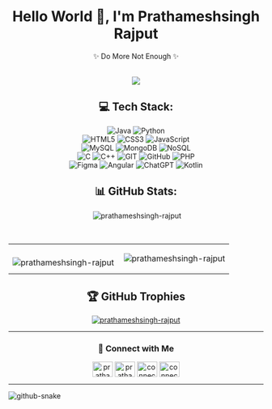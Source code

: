 <h1 align="center">Hello World 👋, I'm Prathameshsingh Rajput</h1>

<div align="center">
    <p>✨ Do More Not Enough ✨</p>
    <br>
    <div align="center">
         <img src="https://komarev.com/ghpvc/?username=prathameshsingh-rajput">
    </div>
</div>

<div align="center">

## 💻 Tech Stack:

<p align="center">
    <img src="https://img.shields.io/badge/Java-%23ED8B00.svg?style=for-the-badge&logo=java&logoColor=white" alt="Java" />
    <img src="https://img.shields.io/badge/Python-3776AB?style=for-the-badge&logo=python&logoColor=white" alt="Python" />
    <br>
    <img src="https://img.shields.io/badge/HTML5-E34F26?style=for-the-badge&logo=html5&logoColor=white" alt="HTML5" />
    <img src="https://img.shields.io/badge/CSS3-1572B6?style=for-the-badge&logo=css3&logoColor=white" alt="CSS3" />
    <img src="https://img.shields.io/badge/JavaScript-F7DF1E?style=for-the-badge&logo=javascript&logoColor=black" alt="JavaScript" />
    <br>
    <img src="https://img.shields.io/badge/MySQL-4479A1?style=for-the-badge&logo=mysql&logoColor=white" alt="MySQL" />
    <img src="https://img.shields.io/badge/MongoDB-47A248?style=for-the-badge&logo=mongodb&logoColor=white" alt="MongoDB" />
    <img src="https://img.shields.io/badge/NoSQL-4DB33D?style=for-the-badge&logoColor=white" alt="NoSQL" />
    <br>
    <img src="https://img.shields.io/badge/C-00599C?style=for-the-badge&logo=c&logoColor=white" alt="C" />
    <img src="https://img.shields.io/badge/C++-00599C?style=for-the-badge&logo=c%2B%2B&logoColor=white" alt="C++" />
    <img src="https://img.shields.io/badge/GIT-F05032?style=for-the-badge&logo=git&logoColor=white" alt="GIT" />
    <img src="https://img.shields.io/badge/GitHub-181717?style=for-the-badge&logo=github&logoColor=white" alt="GitHub" />
    <img src="https://img.shields.io/badge/PHP-777BB4?style=for-the-badge&logo=php&logoColor=white" alt="PHP" />
    <br>
    <img src="https://img.shields.io/badge/Figma-F24E1E?style=for-the-badge&logo=figma&logoColor=white" alt="Figma" />
    <img src="https://img.shields.io/badge/Angular-DD0031?style=for-the-badge&logo=angular&logoColor=white" alt="Angular" />
    <img src="https://img.shields.io/badge/ChatGPT-1ABC9C?style=for-the-badge&logo=openai&logoColor=white" alt="ChatGPT" />
    <img src="https://img.shields.io/badge/Kotlin-0095D5?style=for-the-badge&logo=kotlin&logoColor=white" alt="Kotlin" />
</p>
</div>

<div align="center">

## 📊 GitHub Stats:

<p>&nbsp;<img align="center" src="https://github-readme-stats.vercel.app/api?username=prathameshsingh-rajput&show_icons=false&rank_icon=github&locale=en" alt="prathameshsingh-rajput" /></p>

<br>

<table>
<tr>
 <td>
   <p><img align="left" src="https://github-readme-stats.vercel.app/api/top-langs?username=prathameshsingh-rajput&show_icons=true&locale=en&layout=compact" alt="prathameshsingh-rajput" /></p>
 </td>
 <td>
   <p><img align="center" src="https://github-readme-streak-stats.herokuapp.com/?user=prathameshsingh-rajput&" alt="prathameshsingh-rajput" /></p>   
 </td>
</tr>
</table>

</div>

<div align="center">

## 🏆 GitHub Trophies
<a href="https://github.com/ryo-ma/github-profile-trophy"><img src="https://github-profile-trophy.vercel.app/?username=prathameshsingh-rajput" alt="prathameshsingh-rajput" /></a>


</div>

---

<div align="center">

### 👤 Connect with Me


<a href="https://prathameshsingh.me" target="blank"><img align="center" src="https://cdn4.iconfinder.com/data/icons/adobe-folders-pack-2020/240/Adobe_Portfolio_Folder-128.png" alt="prathameshsingh.me" height="30" width="40" /></a>
<a href="https://linkedin.com/in/prathameshsingh-rajput" target="blank"><img align="center" src="https://raw.githubusercontent.com/rahuldkjain/github-profile-readme-generator/master/src/images/icons/Social/linked-in-alt.svg" alt="prathameshsingh-rajput" height="30" width="40" /></a>
<a href="https://auth.geeksforgeeks.org/user/connect-psr" target="blank"><img align="center" src="https://raw.githubusercontent.com/rahuldkjain/github-profile-readme-generator/master/src/images/icons/Social/geeks-for-geeks.svg" alt="connect-psr" height="30" width="40" /></a>
<a href="https://www.hackerrank.com/connect_psr" target="blank"><img align="center" src="https://raw.githubusercontent.com/rahuldkjain/github-profile-readme-generator/master/src/images/icons/Social/hackerrank.svg" alt="connect_psr" height="30" width="40" /></a>
</div>

---

<picture>
  <source
    media="(prefers-color-scheme: dark)"
    srcset="https://raw.githubusercontent.com/prathameshsingh-rajput/prathameshsingh-rajput/output/github-snake-dark.svg"
  />
  <source
    media="(prefers-color-scheme: light)"
    srcset="https://raw.githubusercontent.com/prathameshsingh-rajput/prathameshsingh-rajput/output/github-snake.svg"
  />
  <img
    alt="github-snake"
    src="https://raw.githubusercontent.com/prathameshsingh-rajput/prathameshsingh-rajput/output/github-snake.svg"
  />
</picture>

